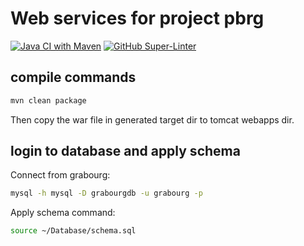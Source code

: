 # Web services for project pbrg

[![Java CI with Maven](https://github.com/herobrinor/pbrg_services/actions/workflows/maven.yml/badge.svg)](https://github.com/herobrinor/pbrg_services/actions/workflows/maven.yml)
[![GitHub Super-Linter](https://github.com/herobrinor/pbrg_services/workflows/Lint%20Code%20Base/badge.svg)](https://github.com/marketplace/actions/super-linter)

## compile commands
```bash
mvn clean package
```
Then copy the war file in generated target dir to tomcat webapps dir.

## login to database and apply schema
Connect from grabourg:
```bash
mysql -h mysql -D grabourgdb -u grabourg -p
```
Apply schema command:
```bash
source ~/Database/schema.sql
```
